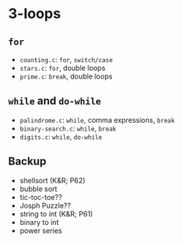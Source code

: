 # 3-loops

## `for`
- `counting.c`: `for`, `switch/case`
- `stars.c`: `for`, double loops
- `prime.c`: `break`, double loops

## `while` and `do-while`
- `palindrome.c`: `while`, comma expressions, `break`
- `binary-search.c`: `while`, `break`
- `digits.c`: `while`, `do-while`

## Backup
- shellsort (K&R; P62)
- bubble sort
- tic-toc-toe??
- Josph Puzzle??
- string to int (K&R; P61)
- binary to int
- power series